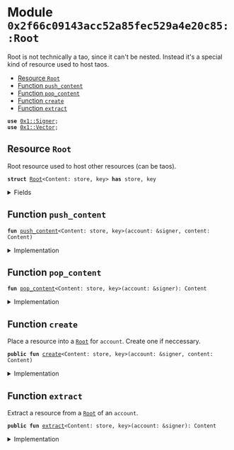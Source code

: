 
<a name="0x2f66c09143acc52a85fec529a4e20c85_Root"></a>

# Module `0x2f66c09143acc52a85fec529a4e20c85::Root`

Root is not technically a tao, since it can't be nested.
Instead it's a special kind of resource used to host taos.


-  [Resource `Root`](#0x2f66c09143acc52a85fec529a4e20c85_Root_Root)
-  [Function `push_content`](#0x2f66c09143acc52a85fec529a4e20c85_Root_push_content)
-  [Function `pop_content`](#0x2f66c09143acc52a85fec529a4e20c85_Root_pop_content)
-  [Function `create`](#0x2f66c09143acc52a85fec529a4e20c85_Root_create)
-  [Function `extract`](#0x2f66c09143acc52a85fec529a4e20c85_Root_extract)


<pre><code><b>use</b> <a href="">0x1::Signer</a>;
<b>use</b> <a href="">0x1::Vector</a>;
</code></pre>



<a name="0x2f66c09143acc52a85fec529a4e20c85_Root_Root"></a>

## Resource `Root`

Root resource used to host other resources (can be taos).


<pre><code><b>struct</b> <a href="Root.md#0x2f66c09143acc52a85fec529a4e20c85_Root">Root</a>&lt;Content: store, key&gt; <b>has</b> store, key
</code></pre>



<details>
<summary>Fields</summary>


<dl>
<dt>
<code>content: vector&lt;Content&gt;</code>
</dt>
<dd>

</dd>
</dl>


</details>

<a name="0x2f66c09143acc52a85fec529a4e20c85_Root_push_content"></a>

## Function `push_content`



<pre><code><b>fun</b> <a href="Root.md#0x2f66c09143acc52a85fec529a4e20c85_Root_push_content">push_content</a>&lt;Content: store, key&gt;(account: &signer, content: Content)
</code></pre>



<details>
<summary>Implementation</summary>


<pre><code><b>fun</b> <a href="Root.md#0x2f66c09143acc52a85fec529a4e20c85_Root_push_content">push_content</a>&lt;Content: key + store&gt;(account: &signer, content: Content) <b>acquires</b> <a href="Root.md#0x2f66c09143acc52a85fec529a4e20c85_Root">Root</a> {
    <b>let</b> <b>address</b> = <a href="_address_of">Signer::address_of</a>(account);
    <b>if</b> (<b>exists</b>&lt;<a href="Root.md#0x2f66c09143acc52a85fec529a4e20c85_Root">Root</a>&lt;Content&gt;&gt;(<b>address</b>)) {
        <b>let</b> root = <b>borrow_global_mut</b>&lt;<a href="Root.md#0x2f66c09143acc52a85fec529a4e20c85_Root">Root</a>&lt;Content&gt;&gt;(<b>address</b>);
        <a href="_push_back">Vector::push_back</a>&lt;Content&gt;(&<b>mut</b> root.content, content);
    } <b>else</b> {
        <b>let</b> vec1 = <a href="_empty">Vector::empty</a>&lt;Content&gt;();
        <a href="_push_back">Vector::push_back</a>&lt;Content&gt;(&<b>mut</b> vec1, content);
        <b>move_to</b>&lt;<a href="Root.md#0x2f66c09143acc52a85fec529a4e20c85_Root">Root</a>&lt;Content&gt;&gt;(account, <a href="Root.md#0x2f66c09143acc52a85fec529a4e20c85_Root">Root</a>&lt;Content&gt; { content: vec1 });
    }
}
</code></pre>



</details>

<a name="0x2f66c09143acc52a85fec529a4e20c85_Root_pop_content"></a>

## Function `pop_content`



<pre><code><b>fun</b> <a href="Root.md#0x2f66c09143acc52a85fec529a4e20c85_Root_pop_content">pop_content</a>&lt;Content: store, key&gt;(account: &signer): Content
</code></pre>



<details>
<summary>Implementation</summary>


<pre><code><b>fun</b> <a href="Root.md#0x2f66c09143acc52a85fec529a4e20c85_Root_pop_content">pop_content</a>&lt;Content: key + store&gt;(account: &signer): Content <b>acquires</b> <a href="Root.md#0x2f66c09143acc52a85fec529a4e20c85_Root">Root</a> {
    <b>let</b> <b>address</b> = <a href="_address_of">Signer::address_of</a>(account);
    <b>let</b> root = <b>borrow_global_mut</b>&lt;<a href="Root.md#0x2f66c09143acc52a85fec529a4e20c85_Root">Root</a>&lt;Content&gt;&gt;(<b>address</b>);
    <a href="_pop_back">Vector::pop_back</a>&lt;Content&gt;(&<b>mut</b> root.content)
}
</code></pre>



</details>

<a name="0x2f66c09143acc52a85fec529a4e20c85_Root_create"></a>

## Function `create`

Place a resource into a <code><a href="Root.md#0x2f66c09143acc52a85fec529a4e20c85_Root">Root</a></code> for <code>account</code>. Create one if neccessary.


<pre><code><b>public</b> <b>fun</b> <a href="Root.md#0x2f66c09143acc52a85fec529a4e20c85_Root_create">create</a>&lt;Content: store, key&gt;(account: &signer, content: Content)
</code></pre>



<details>
<summary>Implementation</summary>


<pre><code><b>public</b> <b>fun</b> <a href="Root.md#0x2f66c09143acc52a85fec529a4e20c85_Root_create">create</a>&lt;Content: key + store&gt;(account: &signer, content: Content) <b>acquires</b> <a href="Root.md#0x2f66c09143acc52a85fec529a4e20c85_Root">Root</a> {
    <a href="Root.md#0x2f66c09143acc52a85fec529a4e20c85_Root_push_content">push_content</a>&lt;Content&gt;(account, content);
}
</code></pre>



</details>

<a name="0x2f66c09143acc52a85fec529a4e20c85_Root_extract"></a>

## Function `extract`

Extract a resource from a <code><a href="Root.md#0x2f66c09143acc52a85fec529a4e20c85_Root">Root</a></code> of an <code>account</code>.


<pre><code><b>public</b> <b>fun</b> <a href="Root.md#0x2f66c09143acc52a85fec529a4e20c85_Root_extract">extract</a>&lt;Content: store, key&gt;(account: &signer): Content
</code></pre>



<details>
<summary>Implementation</summary>


<pre><code><b>public</b> <b>fun</b> <a href="Root.md#0x2f66c09143acc52a85fec529a4e20c85_Root_extract">extract</a>&lt;Content: store + key&gt;(account: &signer): Content <b>acquires</b> <a href="Root.md#0x2f66c09143acc52a85fec529a4e20c85_Root">Root</a> {
    <a href="Root.md#0x2f66c09143acc52a85fec529a4e20c85_Root_pop_content">pop_content</a>&lt;Content&gt;(account)
}
</code></pre>



</details>
